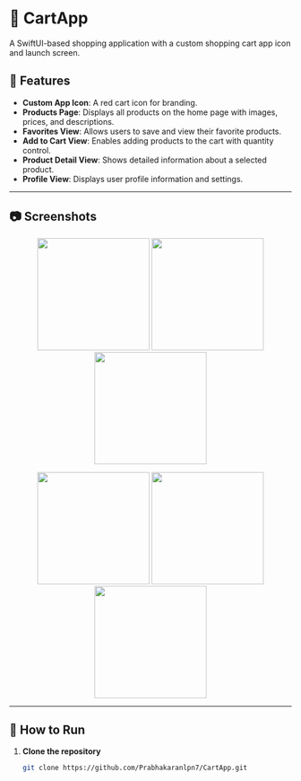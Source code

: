 # 🛒 CartApp
A SwiftUI-based shopping application with a custom shopping cart app icon and launch screen.

## 📱 Features
- **Custom App Icon**: A red cart icon for branding.
- **Products Page**: Displays all products on the home page with images, prices, and descriptions.
- **Favorites View**: Allows users to save and view their favorite products.
- **Add to Cart View**: Enables adding products to the cart with quantity control.
- **Product Detail View**: Shows detailed information about a selected product.
- **Profile View**: Displays user profile information and settings.

---

## 📷 Screenshots

<p align="center">
  <img src="https://github.com/user-attachments/assets/77f93e62-baeb-4549-a218-50889cda6513" width="200" />
  <img src="https://github.com/user-attachments/assets/76882c12-b745-4f24-82e1-7e55f3decc40" width="200" />
  <img src="https://github.com/user-attachments/assets/14bcc135-3743-47b4-b93c-495b951f137a" width="200" />
</p>

<p align="center">
  <img src="https://github.com/user-attachments/assets/8fdbd545-a21b-4b03-94f4-c66a79c2808c" width="200" />
  <img src="https://github.com/user-attachments/assets/6b871af3-fb4f-49fa-9529-33b34f98fedf" width="200" />
  <img src="https://github.com/user-attachments/assets/da4699bb-82f5-448d-a0aa-2ab2ad43b666" width="200" />
</p>

---




## 🚀 How to Run

1. **Clone the repository**  
   ```bash
   git clone https://github.com/Prabhakaranlpn7/CartApp.git

